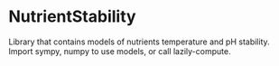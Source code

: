 # NutrientStability
Library that contains models of nutrients temperature and pH stability.\
Import sympy, numpy to use models, or call lazily-compute.
